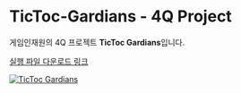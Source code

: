 # TicToc-Gardians - 4Q Project

게임인재원의 4Q 프로젝트 **TicToc Gardians**입니다.

[실행 파일 다운로드 링크](https://drive.google.com/file/d/1aVQfxkbIIK0sZdzrhgR91LfgayktX9Ly/view?usp=drive_link)

[![TicToc Gardians](https://img.youtube.com/vi/Cuudj5FuxYY/0.jpg)](https://www.youtube.com/watch?v=Cuudj5FuxYY)
